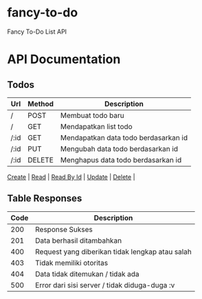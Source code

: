 # fancy-to-do
Fancy To-Do List API

# API Documentation


## Todos

| Url   | Method    |   Description |
| -------------     | ------------- | ------------- |
| /     | POST      | Membuat todo baru
| /     | GET       | Mendapatkan list todo
| /:id  | GET       | Mendapatkan data todo berdasarkan id
| /:id  | PUT       | Mengubah data todo berdasarkan id
| /:id  | DELETE    | Menghapus data todo berdasarkan id

[Create](server/rest_api_documentations/todos/create.txt) |
[Read](server/rest_api_documentations/todos/read.txt) |
[Read By Id](server/rest_api_documentations/todos/readById.txt) |
[Update](server/rest_api_documentations/todos/update.txt) |
[Delete](server/rest_api_documentations/todos/delete.txt) |


## Table Responses

| Code   | Description    | 
| -------------     | ------------- |
| 200     | Response Sukses      | 
| 201     | Data berhasil ditambahkan      | 
| 400     | Request yang diberikan tidak lengkap atau salah      | 
| 403     | Tidak memiliki otoritas      | 
| 404     | Data tidak ditemukan / tidak ada      | 
| 500     | Error dari sisi server / tidak diduga-duga :v      | 



